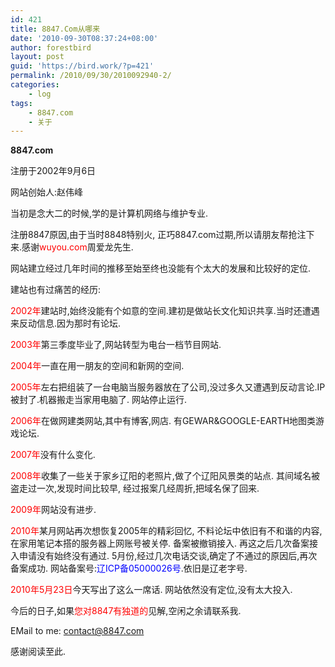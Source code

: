 ```yaml
---
id: 421
title: 8847.Com从哪来
date: '2010-09-30T08:37:24+08:00'
author: forestbird
layout: post
guid: 'https://bird.work/?p=421'
permalink: /2010/09/30/2010092940-2/
categories:
    - log
tags:
    - 8847.com
    - 关于
---
```


**8847.com**

注册于2002年9月6日

网站创始人:赵伟峰

当初是念大二的时候,学的是计算机网络与维护专业.

注册8847原因,由于当时8848特别火, 正巧8847.com过期,所以请朋友帮抢注下来.感谢<span style="color: #ff0000">wuyou.com</span>周爱龙先生.

网站建立经过几年时间的推移至始至终也没能有个太大的发展和比较好的定位.

建站也有过痛苦的经历:

<span style="color: #ff0000">2002年</span>建站时,始终没能有个如意的空间.建初是做站长文化知识共享.当时还遭遇来反动信息.因为那时有论坛.

<span style="color: #ff0000">2003年</span>第三季度毕业了,网站转型为电台一档节目网站.

<span style="color: #ff0000">2004年</span>一直在用一朋友的空间和新网的空间.

<span style="color: #ff0000">2005年</span>左右把组装了一台电脑当服务器放在了公司,没过多久又遭遇到反动言论.IP被封了.机器搬走当家用电脑了. 网站停止运行.

<span style="color: #ff0000">2006年</span>在做网建类网站,其中有博客,网店. 有GEWAR&amp;GOOGLE-EARTH地图类游戏论坛.

<span style="color: #ff0000">2007年</span>没有什么变化.

<span style="color: #ff0000">2008年</span>收集了一些关于家乡辽阳的老照片,做了个辽阳风景类的站点. 其间域名被盗走过一次,发现时间比较早, 经过报案几经周折,把域名保了回来.

<span style="color: #ff0000">2009年</span>网站没有进步.

<span style="color: #ff0000">2010年</span>某月网站再次想恢复2005年的精彩回忆, 不料论坛中依旧有不和谐的内容, 在家用笔记本搭的服务器上网账号被关停. 备案被撤销接入. 再这之后几次备案接入申请没有始终没有通过. 5月份,经过几次电话交谈,确定了不通过的原因后,再次备案成功. 网站备案号:<span style="color: #0000ff">辽ICP备05000026号</span>.依旧是辽老字号.

<span style="color: #ff0000">2010年5月23日</span>今天写出了这么一席话. 网站依然没有定位,没有太大投入.

今后的日子,如果<span style="color: #ff0000">您对8847有独道的</span>见解,空闲之余请联系我.

EMail to me: <span style="color: #0000ff">contact@8847.com</span>

感谢阅读至此.